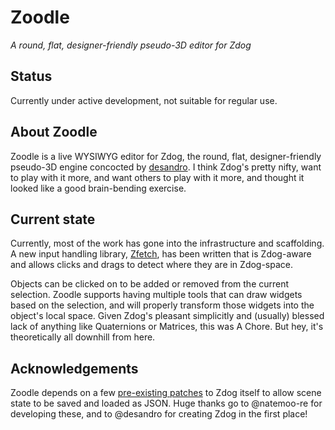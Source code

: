 # Zoodle

*A round, flat, designer-friendly pseudo-3D editor for Zdog*

## Status

Currently under active development, not suitable for regular use.

## About Zoodle

Zoodle is a live WYSIWYG editor for Zdog, the round, flat, designer-friendly
pseudo-3D engine concocted by [desandro](https://github.com/desandro/). I think
Zdog's pretty nifty, want to play with it more, and want others to play with it
more, and thought it looked like a good brain-bending exercise.

## Current state

Currently, most of the work has gone into the infrastructure and scaffolding.
A new input handling library, [Zfetch](https://github.com/different55/zfetch),
has been written that is Zdog-aware and allows clicks and drags to detect where
they are in Zdog-space.

Objects can be clicked on to be added or removed from the current selection.
Zoodle supports having multiple tools that can draw widgets based on the
selection, and will properly transform those widgets into the object's local
space. Given Zdog's pleasant simplicitly and (usually) blessed lack of anything
like Quaternions or Matrices, this was A Chore. But hey, it's theoretically all
downhill from here.

## Acknowledgements

Zoodle depends on a few
[pre-existing patches](https://github.com/metafizzy/zdog/pull/63) to Zdog
itself to allow scene state to be saved and loaded as JSON. Huge thanks go to
@natemoo-re for developing these, and to @desandro for creating Zdog in the
first place!